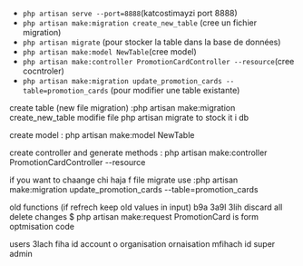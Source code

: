 <ul>
  <li><code>php artisan serve --port=8888</code>(katcostimayzi port 8888)</li>
  <li><code>php artisan make:migration create_new_table</code> (cree un fichier migration)</li>
  <li><code>php artisan migrate</code> (pour stocker la table dans la base de données)</li>
  <li><code>php artisan make:model NewTable</code>(cree model)</li>
  <li><code>php artisan make:controller PromotionCardController --resource</code>(cree cocntroler)</li>
  <li><code>php artisan make:migration update_promotion_cards --table=promotion_cards</code> (pour modifier une table existante)</li>
</ul>




create table (new file migration) :php artisan make:migration create_new_table
modifie file
php artisan migrate to stock it i db

create model  : php artisan make:model NewTable

create controller and generate methods : php artisan make:controller PromotionCardController --resource 

if you want to chaange chi haja f file migrate use :php artisan make:migration update_promotion_cards --table=promotion_cards

old functions (if refrech keep old values in input) b9a 3a9l 3lih 
discard all delete changes
$ php artisan make:request PromotionCard is form optmisation code 





users 3lach fiha id account o organisation
ornaisation mfihach id super admin
